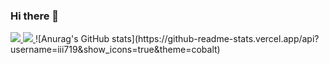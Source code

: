 ### Hi there 👋

<!--
**iii719/iii719** is a ✨ _special_ ✨ repository because its `README.md` (this file) appears on your GitHub profile.

Here are some ideas to get you started:

- 🔭 I’m currently working on ...
- 🌱 I’m currently learning ...
- 👯 I’m looking to collaborate on ...
- 🤔 I’m looking for help with ...
- 💬 Ask me about ...
- 📫 How to reach me: ...
- 😄 Pronouns: ...
- ⚡ Fun fact: ...
-->
<a href="https://github.com/iii719/GUI_PEIA" target="_blank">
  <img src="https://img.shields.io/badge/GUI_PEIA-007bff?style=flat&logo=hierarchical_attention&logoColor=ffffff"/>
</a>
<a href="https://github.com/iii719/EMRES" target="_blank">
  <img src="https://img.shields.io/badge/EMRES-f39c12?style=flat&logo=emotion_sim&logoColor=ffffff"/>
</a>![Anurag's GitHub stats](https://github-readme-stats.vercel.app/api?username=iii719&show_icons=true&theme=cobalt)
